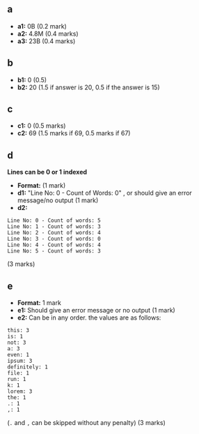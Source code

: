 ## a
- **a1:** 0B (0.2 mark)
- **a2:** 4.8M (0.4 marks)
- **a3:** 23B (0.4 marks)

## b
- **b1:** 0 (0.5)
- **b2:** 20 (1.5 if answer is 20, 0.5 if the answer is 15)

## c
- **c1:** 0 (0.5 marks)
- **c2:** 69 (1.5 marks if 69, 0.5 marks if 67)

## d
__Lines can be 0 or 1 indexed__
- **Format:** (1 mark)
- **d1:** "Line No: 0 - Count of Words: 0" , or should give an error message/no output (1 mark)
- **d2:** 
```
Line No: 0 - Count of words: 5
Line No: 1 - Count of words: 3
Line No: 2 - Count of words: 4
Line No: 3 - Count of words: 0
Line No: 4 - Count of words: 4
Line No: 5 - Count of words: 3
```
(3 marks)

## e
- **Format:** 1 mark
- **e1:** Should give an error message or no output (1 mark)
- **e2:** Can be in any order. the values are as follows: 
```
this: 3
is: 1
not: 3
a: 3
even: 1
ipsum: 3
definitely: 1
file: 1
run: 1
k: 1
lorem: 3
the: 1
.: 1
,: 1
```

(`.` and `,` can be skipped without any penalty) (3 marks)